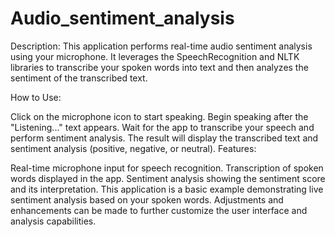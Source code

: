 # Audio_sentiment_analysis
Description:
This application performs real-time audio sentiment analysis using your microphone. It leverages the SpeechRecognition and NLTK libraries to transcribe your spoken words into text and then analyzes the sentiment of the transcribed text.

How to Use:

Click on the microphone icon to start speaking.
Begin speaking after the "Listening..." text appears.
Wait for the app to transcribe your speech and perform sentiment analysis.
The result will display the transcribed text and sentiment analysis (positive, negative, or neutral).
Features:

Real-time microphone input for speech recognition.
Transcription of spoken words displayed in the app.
Sentiment analysis showing the sentiment score and its interpretation.
This application is a basic example demonstrating live sentiment analysis based on your spoken words. Adjustments and enhancements can be made to further customize the user interface and analysis capabilities.
